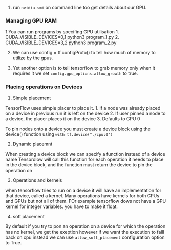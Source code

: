 1. run `nvidia-smi` on command line too get details about our GPU.


### Managing GPU RAM

1.You can run programs by specifing GPU utilisation
    1. CUDA_VISIBLE_DEVICES=0,1 python3 program_1.py
    2. CUDA_VISIBLE_DEVICES=3,2 python3 program_2.py

2. We can use config = tf.configProto() to tell how much of memory to utilize by the gpus.

3. Yet another option is to tell tensorflow to grab memory only when it requires it
we set `config.gpu_options.allow_growth` to true.

### Placing operations on Devices

1. Simple placement

TensorFlow uses simple placer to place it.
    1. if a node was already placed on a device in previous run it is left on the device
    2. If user pinned a node to a device, the placer places it on the device
    3. Defaults to GPU 0
   
To pin nodes onto a device you must create a device block using the device() function
using `with tf.device("./cpu:0")`

2. Dynamic placemnt

When creating a device block we can specify a function instead of a device name
Tensordlow will call this function for each operation it needs to place in the device block, and the function must return the device to pin the operation on


3. Operations and kernels

when tensorflow tries to run on a device it will have an implementation for that device, called a kernel. Many operations have kernels for both CPUs and GPUs but not all of them. FOr example tensorflow dows not have a GPU kernel for integer variables. you have to make it float.

4. soft placement

By default if you try to pon an operation on a device for which the operation has no kernel, we get the exeption however if we want the execution to falll back on cpu instead we can use `allow_soft_placement` configuration option to True.